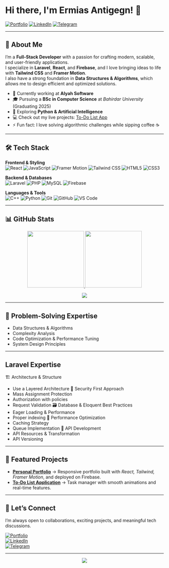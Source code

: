 # Hi there, I'm Ermias Antigegn! 👋

[![Portfolio](https://img.shields.io/badge/🌐%20Portfolio-Visit%20My%20Portfolio-FF6B6B?style=for-the-badge&logo=firefox-browser)](https://d-portfolio-2f67f.web.app/)
[![LinkedIn](https://img.shields.io/badge/💼%20LinkedIn-Connect-0A66C2?style=for-the-badge&logo=linkedin)](https://www.linkedin.com/in/ermias-antigegn-20756a253/)
[![Telegram](https://img.shields.io/badge/✉️%20Telegram-Message-26A5E4?style=for-the-badge&logo=telegram)](https://t.me/ermiasantigegn)

---

## 🚀 About Me

I’m a **Full-Stack Developer** with a passion for crafting modern, scalable, and user-friendly applications.  
I specialize in **Laravel**, **React**, and **Firebase**, and I love bringing ideas to life with **Tailwind CSS** and **Framer Motion**.  
I also have a strong foundation in **Data Structures & Algorithms**, which allows me to design efficient and optimized solutions.  

- 🔭 Currently working at **Alyah Software**  
- 🎓 Pursuing a **BSc in Computer Science** at *Bahirdar University* (Graduating 2025)  
- 🌱 Exploring **Python & Artificial Intelligence**  
- 💻 Check out my live projects: [To-Do List App](https://to-do-list-b06ef.web.app/)  
- ⚡ Fun fact: I love solving algorithmic challenges while sipping coffee ☕  

---

## 🛠️ Tech Stack

**Frontend & Styling**  
![React](https://img.shields.io/badge/React-61DAFB?style=for-the-badge&logo=react&logoColor=black)
![JavaScript](https://img.shields.io/badge/JavaScript-F7DF1E?style=for-the-badge&logo=javascript&logoColor=black)
![Framer Motion](https://img.shields.io/badge/Framer_Motion-0055FF?style=for-the-badge&logo=framer&logoColor=white)
![Tailwind CSS](https://img.shields.io/badge/Tailwind_CSS-38B2AC?style=for-the-badge&logo=tailwind-css&logoColor=white)
![HTML5](https://img.shields.io/badge/HTML5-E34F26?style=for-the-badge&logo=html5&logoColor=white)
![CSS3](https://img.shields.io/badge/CSS3-1572B6?style=for-the-badge&logo=css3&logoColor=white)

**Backend & Databases**  
![Laravel](https://img.shields.io/badge/Laravel-FF2D20?style=for-the-badge&logo=laravel&logoColor=white)
![PHP](https://img.shields.io/badge/PHP-777BB4?style=for-the-badge&logo=php&logoColor=white)
![MySQL](https://img.shields.io/badge/MySQL-4479A1?style=for-the-badge&logo=mysql&logoColor=white)
![Firebase](https://img.shields.io/badge/Firebase-FFCA28?style=for-the-badge&logo=firebase&logoColor=black)

**Languages & Tools**  
![C++](https://img.shields.io/badge/C++-00599C?style=for-the-badge&logo=cplusplus&logoColor=white)
![Python](https://img.shields.io/badge/Python-3776AB?style=for-the-badge&logo=python&logoColor=white)
![Git](https://img.shields.io/badge/Git-F05032?style=for-the-badge&logo=git&logoColor=white)
![GitHub](https://img.shields.io/badge/GitHub-181717?style=for-the-badge&logo=github&logoColor=white)
![VS Code](https://img.shields.io/badge/VS_Code-007ACC?style=for-the-badge&logo=visual-studio-code&logoColor=white)

---

## 📊 GitHub Stats

<p align="center">
  <a href="https://github.com/ermima">
    <img height="180em" src="https://github-readme-stats.vercel.app/api?username=ermima&show_icons=true&theme=radical&hide_border=true&count_private=true" />
    <img height="180em" src="https://github-readme-stats.vercel.app/api/top-langs/?username=ermima&layout=compact&theme=radical&hide_border=true&langs_count=8&hide=procfile" />
  </a>
</p>

<p align="center">
  <img src="https://github-readme-streak-stats.herokuapp.com/?user=ermima&theme=radical&hide_border=true" />
</p>

---

## 🧠 Problem-Solving Expertise

- Data Structures & Algorithms  
- Complexity Analysis  
- Code Optimization & Performance Tuning  
- System Design Principles  

---
##  Laravel Expertise

  🏗️ Architecture & Structure
- Use a Layered Architecture
 🔐 Security First Approach
- Mass Assignment Protection
- Authorization with policies
- Request Validation
🗃️ Database & Eloquent Best Practices
- Eager Loading & Performance
- Proper indexing
🚀 Performance Optimization
- Caching Strategy
- Queue Implementation
🔄 API Development
- API Resources & Transformation
- API Versioning
---
## 🌟 Featured Projects

- **[Personal Portfolio](https://d-portfolio-2f67f.web.app/)** → Responsive portfolio built with *React, Tailwind, Framer Motion*, and deployed on Firebase.  
- **[To-Do List Application](https://to-do-list-b06ef.web.app/)** → Task manager with smooth animations and real-time features.  

---

## 🤝 Let’s Connect

I’m always open to collaborations, exciting projects, and meaningful tech discussions.  

[![Portfolio](https://img.shields.io/badge/🌐%20Portfolio-Visit-FF6B6B?style=for-the-badge&logo=firefox-browser)](https://d-portfolio-2f67f.web.app/)  
[![LinkedIn](https://img.shields.io/badge/💼%20LinkedIn-Connect-0A66C2?style=for-the-badge&logo=linkedin)](https://www.linkedin.com/in/ermias-antigegn-20756a253/)  
[![Telegram](https://img.shields.io/badge/✉️%20Telegram-Message-26A5E4?style=for-the-badge&logo=telegram)](https://t.me/ermiasantigegn)  

---

<p align="center">
   <img src="https://komarev.com/ghpvc/?username=ermima&label=Profile%20Views&color=0e75b6&style=flat" />
</p>
